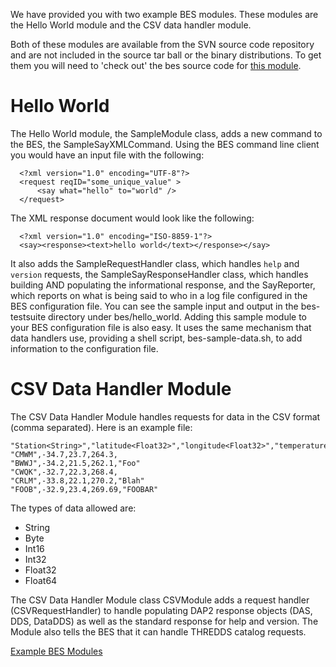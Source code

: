 We have provided you with two example BES modules. These modules are the
Hello World module and the CSV data handler module.

Both of these modules are available from the SVN source code repository
and are not included in the source tar ball or the binary distributions.
To get them you will need to 'check out' the bes source code for [this
module](http://scm.opendap.org/svn/trunk/bes/hello_world).

# Hello World

The Hello World module, the SampleModule class, adds a new command to
the BES, the SampleSayXMLCommand. Using the BES command line client you
would have an input file with the following:

      <?xml version="1.0" encoding="UTF-8"?>
      <request reqID="some_unique_value" >
          <say what="hello" to="world" />
      </request>

The XML response document would look like the following:

      <?xml version="1.0" encoding="ISO-8859-1"?>
      <say><response><text>hello world</text></response></say>

It also adds the SampleRequestHandler class, which handles `help` and
`version` requests, the SampleSayResponseHandler class, which handles
building AND populating the informational response, and the SayReporter,
which reports on what is being said to who in a log file configured in
the BES configuration file. You can see the sample input and output in
the bes-testsuite directory under bes/hello_world. Adding this sample
module to your BES configuration file is also easy. It uses the same
mechanism that data handlers use, providing a shell script,
bes-sample-data.sh, to add information to the configuration file.

# CSV Data Handler Module

The CSV Data Handler Module handles requests for data in the CSV format
(comma separated). Here is an example file:

    "Station<String>","latitude<Float32>","longitude<Float32>","temperature_K<Float32>","Notes<String>"
    "CMWM",-34.7,23.7,264.3,
    "BWWJ",-34.2,21.5,262.1,"Foo"
    "CWQK",-32.7,22.3,268.4,
    "CRLM",-33.8,22.1,270.2,"Blah"
    "FOOB",-32.9,23.4,269.69,"FOOBAR"

The types of data allowed are:

- String
- Byte
- Int16
- Int32
- Float32
- Float64

The CSV Data Handler Module class CSVModule adds a request handler
(CSVRequestHandler) to handle populating DAP2 response objects (DAS,
DDS, DataDDS) as well as the standard response for help and version. The
Module also tells the BES that it can handle THREDDS catalog requests.

[Example BES Modules](Category:BES_Modules "wikilink")
